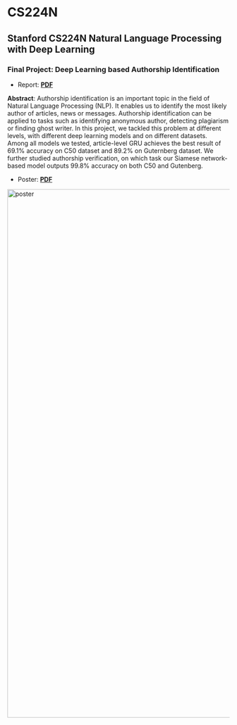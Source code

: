 # CS224N
## Stanford CS224N Natural Language Processing with Deep Learning

### Final Project: Deep Learning based Authorship Identification
- Report: [__PDF__](project/report/report.pdf)

__Abstract__: Authorship identification is an important topic in the field of Natural Language Processing (NLP). It enables us to identify the most likely author of articles, news or messages. Authorship identification can be applied to tasks such as identifying anonymous author, detecting plagiarism or finding ghost writer. In this project, we tackled this problem at different levels, with different deep learning models and on different datasets. Among all models we tested, article-level GRU achieves the best result of 69.1% accuracy on C50 dataset and 89.2% on Guternberg dataset. We further studied authorship verification, on which task our Siamese network- based model outputs 99.8% accuracy on both C50 and Gutenberg.
- Poster: [__PDF__](project/poster/poster.pdf)
<img src="project/poster/poster.png" width="1200" alt="poster"/>
